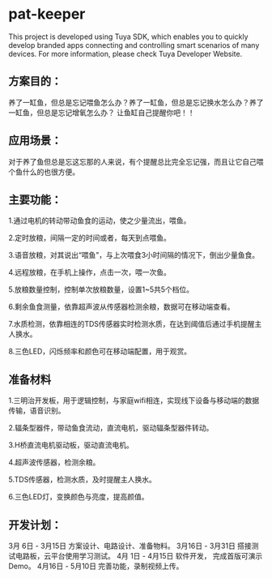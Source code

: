 # pat-keeper
This project is developed using Tuya SDK, which enables you to quickly develop branded apps connecting and controlling smart scenarios of many devices. For more information, please check Tuya Developer Website.

## 方案目的：

养了一缸鱼，但总是忘记喂鱼怎么办？养了一缸鱼，但总是忘记换水怎么办？养了一缸鱼，但总是忘记增氧怎么办？
让鱼缸自己提醒你吧！！

## 应用场景：

对于养了鱼但总是忘这忘那的人来说，有个提醒总比完全忘记强，而且让它自己喂个鱼什么的也很方便。

## 主要功能：

1.通过电机的转动带动鱼食的运动，使之少量流出，喂鱼。

2.定时放粮，间隔一定的时间或者，每天到点喂鱼。

3.语音放粮，对其说出“喂鱼”，与上次喂食3小时间隔的情况下，倒出少量鱼食。

4.远程放粮，在手机上操作，点击一次，喂一次鱼。

5.放粮数量控制，控制单次放粮数量，设置1~5共5个档位。

6.剩余鱼食测量，依靠超声波从传感器检测余粮，数据可在移动端查看。

7.水质检测，依靠相连的TDS传感器实时检测水质，在达到阈值后通过手机提醒主人换水。

8.三色LED，闪烁频率和颜色可在移动端配置，用于观赏。

## 准备材料

1.三明治开发板，用于逻辑控制，与家庭wifi相连，实现线下设备与移动端的数据传输，语音识别。

2.辐条型器件，带动鱼食流动，直流电机，驱动辐条型器件转动。

3.H桥直流电机驱动板，驱动直流电机。

4.超声波传感器，检测余粮。

5.TDS传感器，检测水质，及时提醒主人换水。

6.三色LED灯，变换颜色与亮度，提高颜值。

## 开发计划：

3月 6日 - 3月15日 方案设计、电路设计、准备物料。
3月16日 - 3月31日 搭接测试电路板，云平台使用学习测试。
4月 1日 - 4月15日 软件开发， 完成首版可演示Demo。
4月16日 - 5月10日 完善功能，录制视频上传。

